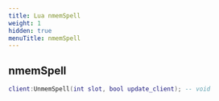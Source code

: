 ```yaml
---
title: Lua nmemSpell
weight: 1
hidden: true
menuTitle: nmemSpell
---
```

## nmemSpell
```lua
client:UnmemSpell(int slot, bool update_client); -- void
```